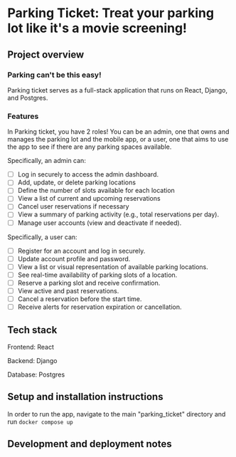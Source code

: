 # Parking Ticket: Treat your parking lot like it's a movie screening!

## Project overview

### Parking can't be this easy!
Parking ticket serves as a full-stack application that runs on React, Django, and Postgres.

### Features
In Parking ticket, you have 2 roles! You can be an admin, one that owns and manages the parking lot and the mobile app, or a user, one that aims to use the app to see if there are any parking spaces available.

Specifically, an admin can:
- [ ] Log in securely to access the admin dashboard.
- [ ] Add, update, or delete parking locations
- [ ] Define the number of slots available for each location
- [ ] View a list of current and upcoming reservations
- [ ] Cancel user reservations if necessary
- [ ] View a summary of parking activity (e.g., total reservations per day).
- [ ] Manage user accounts (view and deactivate if needed).

Specifically, a user can:
- [ ] Register for an account and log in securely.
- [ ] Update account profile and password.
- [ ] View a list or visual representation of available parking locations.
- [ ] See real-time availability of parking slots of a location.
- [ ] Reserve a parking slot and receive confirmation.
- [ ] View active and past reservations.
- [ ] Cancel a reservation before the start time.
- [ ] Receive alerts for reservation expiration or cancellation.

## Tech stack
Frontend: React

Backend: Django

Database: Postgres

## Setup and installation instructions
In order to run the app, navigate to the main "parking_ticket" directory and run `docker compose up`

## Development and deployment notes
